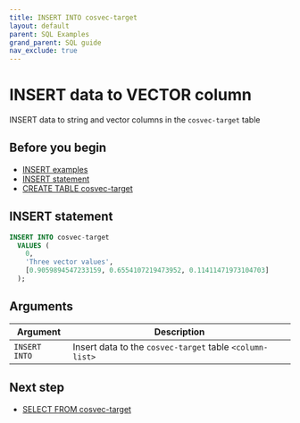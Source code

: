 ```yaml
---
title: INSERT INTO cosvec-target
layout: default
parent: SQL Examples
grand_parent: SQL guide
nav_exclude: true
---
```


# INSERT data to VECTOR column

INSERT data to string and vector columns in the `cosvec-target` table

## Before you begin
* [INSERT examples](/docs/sql-guide/examples/sql-eg-insert/sql-eg-insert-home#insert-statements)
* [INSERT statement](/docs/sql-guide/statements/statement-insert)
* [CREATE TABLE cosvec-target](/docs/sql-guide/examples/sql-eg-table/sql-eg-table-create-cosvec-target)

## INSERT statement

```sql
INSERT INTO cosvec-target
  VALUES (
    0,
    'Three vector values',
    [0.9059894547233159, 0.6554107219473952, 0.11411471973104703]
  );
```

## Arguments

| Argument | Description |
|---|---|
| `INSERT INTO` | Insert data to the `cosvec-target` table `<column-list>` |

## Next step

* [SELECT FROM cosvec-target](/docs/sql-guide/examples/sql-eg-select/sql-eg-select-from-cosvec-target)
